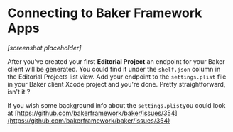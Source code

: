 # Connecting to Baker Framework Apps

*[screenshot placeholder]*

After you've created your first **Editorial Project** an endpoint for your Baker client will be generated.
You could find it under the ```shelf.json``` column in the Editorial Projects list view. Add your endpoint to the ```settings.plist``` file in your Baker client Xcode project and you're done. Pretty straightforward, isn't it ?

If you wish some background info about the ```settings.plist```you could look at [https://github.com/bakerframework/baker/issues/354](https://github.com/bakerframework/baker/issues/354)
